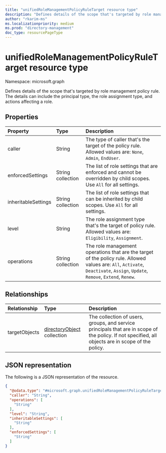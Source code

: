 ```yaml
---
title: "unifiedRoleManagementPolicyRuleTarget resource type"
description: "Defines details of the scope that's targeted by role management policy rule. The details can include the principal type, the role assignment type, and actions affecting a role."
author: "rkarim-ms"
ms.localizationpriority: medium
ms.prod: "directory-management"
doc_type: resourcePageType
---
```


# unifiedRoleManagementPolicyRuleTarget resource type

Namespace: microsoft.graph

Defines details of the scope that's targeted by role management policy rule. The details can include the principal type, the role assignment type, and actions affecting a role.

## Properties

|Property|Type|Description|
|:---|:---|:---|
|caller|String|The type of caller that's the target of the policy rule. Allowed values are: `None`, `Admin`, `EndUser`.|
|enforcedSettings|String collection|The list of role settings that are enforced and cannot be overridden by child scopes. Use `All` for all settings.|
|inheritableSettings|String collection|The list of role settings that can be inherited by child scopes. Use `All` for all settings.|
|level|String|The role assignment type that's the target of policy rule. Allowed values are: `Eligibility`, `Assignment`.	|
|operations|String collection|The role management operations that are the target of the policy rule. Allowed values are: `All`, `Activate`, `Deactivate`, `Assign`, `Update`, `Remove`, `Extend`, `Renew`.|

## Relationships
|Relationship|Type|Description|
|:---|:---|:---|
|targetObjects|[directoryObject](../resources/directoryobject.md) collection| The collection of users, groups, and service principals that are in scope of the policy. If not specified, all objects are in scope of the policy.|

## JSON representation
The following is a JSON representation of the resource.
<!-- {
  "blockType": "resource",
  "@odata.type": "microsoft.graph.unifiedRoleManagementPolicyRuleTarget"
}
-->
``` json
{
  "@odata.type": "#microsoft.graph.unifiedRoleManagementPolicyRuleTarget",
  "caller": "String",
  "operations": [
    "String"
  ],
  "level": "String",
  "inheritableSettings": [
    "String"
  ],
  "enforcedSettings": [
    "String"
  ]
}
```

